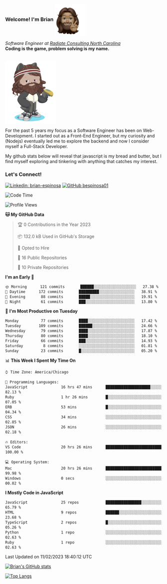 ###  Welcome! I'm Brian <img align="center" src="https://github.com/bespinosa01/bespinosa01/blob/main/assets/peace-animoji.png" height="100" /></h2>
<p><em>Software Engineer at <a href="https://www.radiateconsulting.coop/north-carolina-tech-coop">Radiate Consulting North Carolina</a>
 <br/>
<!-- </br>Developer Consultant at <a href="https://codethedream.org/">Code The Dream</a> -->
</em> <b>Coding is the game, problem solving is my name.</b></p>

<br/>


 <img align="center" src="https://github.com/bespinosa01/bespinosa01/blob/main/assets/octo-me.png" height="200" /> 
 <p>
 For the past 5 years my focus as a Software Engineer has been on Web-Development. I started out as a Front-End Engineer, but my curiosity and (Nodejs) eventually led me to explore the backend and now I consider myself a Full-Stack Developer.
</p>
<p>
 My github stats below will reveal that javascript is my bread and butter, but I find myself exploring and tinkering with anything that catches my interest. 
 </p>
 
 
### Let's Connect!

[![Linkedin: brian-espinosa](https://img.shields.io/badge/-brian--espinosa-blue?style=flat-square&logo=Linkedin&logoColor=white&link=https://www.linkedin.com/in/brian-espinosa/)](https://www.linkedin.com/in/brian-espinosa/)
[![GitHub bespinosa01](https://img.shields.io/github/followers/bespinosa01?label=follow&style=social)](https://github.com/bespinosa01)



<!--START_SECTION:waka-->
![Code Time](http://img.shields.io/badge/Code%20Time-1%2C040%20hrs%2021%20mins-blue)

![Profile Views](http://img.shields.io/badge/Profile%20Views-0-blue)

**🐱 My GitHub Data** 

> 🏆 0 Contributions in the Year 2023
 > 
> 📦 132.0 kB Used in GitHub's Storage 
 > 
> 💼 Opted to Hire
 > 
> 📜 16 Public Repositories 
 > 
> 🔑 10 Private Repositories  
 > 
**I'm an Early 🐤** 

```text
🌞 Morning      121 commits       ██████░░░░░░░░░░░░░░░░░░░   27.38 % 
🌆 Daytime      172 commits       █████████░░░░░░░░░░░░░░░░   38.91 % 
🌃 Evening       88 commits       █████░░░░░░░░░░░░░░░░░░░░   19.91 % 
🌙 Night         61 commits       ███░░░░░░░░░░░░░░░░░░░░░░   13.80 % 

```
📅 **I'm Most Productive on Tuesday** 

```text
Monday          77 commits       ████░░░░░░░░░░░░░░░░░░░░░   17.42 % 
Tuesday        109 commits       ██████░░░░░░░░░░░░░░░░░░░   24.66 % 
Wednesday       79 commits       ████░░░░░░░░░░░░░░░░░░░░░   17.87 % 
Thursday        80 commits       ████░░░░░░░░░░░░░░░░░░░░░   18.10 % 
Friday          66 commits       ███░░░░░░░░░░░░░░░░░░░░░░   14.93 % 
Saturday         8 commits       ░░░░░░░░░░░░░░░░░░░░░░░░░   01.81 % 
Sunday          23 commits       █░░░░░░░░░░░░░░░░░░░░░░░░   05.20 % 

```


📊 **This Week I Spent My Time On** 

```text
⌚︎ Time Zone: America/Chicago

💬 Programming Languages: 
JavaScript               16 hrs 47 mins      ████████████████████░░░░░   82.13 % 
Ruby                     1 hr 26 mins        █░░░░░░░░░░░░░░░░░░░░░░░░   07.05 % 
ERB                      53 mins             █░░░░░░░░░░░░░░░░░░░░░░░░   04.34 % 
CSS                      34 mins             ░░░░░░░░░░░░░░░░░░░░░░░░░   02.85 % 
JSON                     26 mins             ░░░░░░░░░░░░░░░░░░░░░░░░░   02.18 % 

🔥 Editors: 
VS Code                  20 hrs 26 mins      █████████████████████████   100.00 % 

💻 Operating System: 
Mac                      20 hrs 26 mins      █████████████████████████   99.98 % 
Windows                  0 secs              ░░░░░░░░░░░░░░░░░░░░░░░░░   00.02 % 

```

**I Mostly Code in JavaScript** 

```text
JavaScript               25 repos            ████████████████░░░░░░░░░   65.79 % 
HTML                     9 repos             ██████░░░░░░░░░░░░░░░░░░░   23.68 % 
TypeScript               2 repos             █░░░░░░░░░░░░░░░░░░░░░░░░   05.26 % 
Python                   1 repo              ░░░░░░░░░░░░░░░░░░░░░░░░░   02.63 % 
Ruby                     1 repo              ░░░░░░░░░░░░░░░░░░░░░░░░░   02.63 % 

```



 Last Updated on 11/02/2023 18:40:12 UTC
<!--END_SECTION:waka-->


<!--  Github STATS -->
[![Brian's GitHub stats](https://github-readme-stats.vercel.app/api?username=bespinosa01&hide=stars,contribs&count_private=true&show_icons=true)](https://github.com/anuraghazra/github-readme-stats)

[![Top Langs](https://github-readme-stats.vercel.app/api/top-langs/?username=bespinosa01&layout=compact)](https://github.com/anuraghazra/github-readme-stats)



<!--
**bespinosa01/bespinosa01** is a ✨ _special_ ✨ repository because its `README.md` (this file) appears on your GitHub profile.

Here are some ideas to get you started:

- 🔭 I’m currently working on ...
- 🌱 I’m currently learning ...
- 👯 I’m looking to collaborate on ...
- 🤔 I’m looking for help with ...
- 💬 Ask me about ...
- 📫 How to reach me: ...
- 😄 Pronouns: ...
- ⚡ Fun fact: ...
-->
